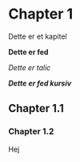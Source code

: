 # Chapter 1
Dette er et kapitel

**Dette er fed**

*Dette er talic*

***Dette er fed kursiv***

## Chapter 1.1

### Chapter 1.2
Hej